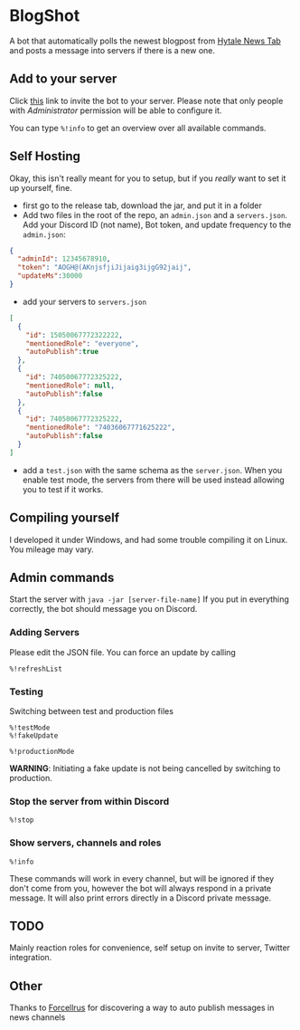 # BlogShot
A bot that automatically polls the newest blogpost from [Hytale News Tab](https://www.hytale.com/news) and posts a message into servers if there is a new one.
## Add to your server
Click [this](https://discord.com/api/oauth2/authorize?client_id=743447329901641799&permissions=150528&scope=bot) link to invite
the bot to your server. Please note that only people with *Administrator* permission will be able to
configure it.

You can type `%!info` to get an overview over all available commands.

## Self Hosting
Okay, this isn't really meant for you to setup, but if you *really* want to set it up yourself, fine.
* first go to the release tab, download the jar, and put it in a folder
* Add two files in the root of the repo, an `admin.json` and a `servers.json`.
Add your Discord ID (not name), Bot token, and update frequency to the `admin.json`:
```json
{
  "adminId": 12345678910,
  "token": "AOGH@(AKnjsfjiJijaig3ijgG92jaij",
  "updateMs":30000
}
```
* add your servers to `servers.json`
```json
[
  {
    "id": 15050067772322222,
    "mentionedRole": "everyone",
    "autoPublish":true
  },
  {
    "id": 74050067772325222,
    "mentionedRole": null,
    "autoPublish":false
  },
  {
    "id": 74050067772325222,
    "mentionedRole": "74036067771625222",
    "autoPublish":false
  }
]
```
* add a `test.json` with the same schema as the `server.json`. When
you enable test mode, the servers from there will be used instead allowing
you to test if it works.

## Compiling yourself
I developed it under Windows, and had some trouble compiling it on Linux. You mileage may vary.

## Admin commands

Start the server with `java -jar [server-file-name]` If you put in everything correctly, the bot should message you on Discord.
### Adding Servers
Please edit the JSON file.
You can force an update by calling 
```
%!refreshList
```
### Testing
Switching between test and production files
```
%!testMode
%!fakeUpdate
```
```
%!productionMode
```
**WARNING**: Initiating a fake update is not being cancelled by switching
to production.
### Stop the server from within Discord
```
%!stop
```
### Show servers, channels and roles
```
%!info
```

These commands will work in every channel, but will be ignored if they don't come from you, however the bot will always respond in a private message.
It will also print errors directly in a Discord private message.

## TODO

Mainly reaction roles for convenience, self setup on invite to server, Twitter integration.

## Other

Thanks to [Forcellrus](https://github.com/Forcellrus/Discord-Auto-Publisher) for discovering a way to auto publish messages
in news channels
